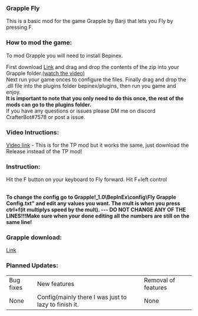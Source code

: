 <h3>Grapple Fly</h3>
<P>This is a basic mod for the game Grapple by Barji that lets you Fly by pressing F.</p>
<h3>How to mod the game:</h3><P>To mod Grapple you will need to install Bepinex.</p>
<p>First download <a href="https://github.com/BepInEx/BepInEx/releases/tag/v5.4.17">Link</a> and drag and drop the contents of the zip into your Grapple folder.<a href="https://youtu.be/Xbss7Uf2G_Q">(watch the video)</a><br>
Next run your game onces to configure the files.
Finally drag and drop the .dll file into the plugins folder bepinex/plugins, then run you game and enjoy.<br>
<b>It is important to note that you only need to do this once, the rest of the mods can go to the plugins folder.</b><br>
If you have any questions or issues please DM me on discord CrafterBot#7578 or post a issue.</p>

<h3>Video Intructions:</h3>
<a href="https://youtu.be/Xbss7Uf2G_Q">Video link</a> - This is for the TP mod but it works the same, just download the Release instead of the TP mod!

<h3>Instruction:</h3>
<p>Hit the F button on your keyboard to Fly forward. Hit F+left control </p><br>
<strong>To change the config go to Grapple!_1.0\BepInEx\config\Fly Grapple Config.txt" and edit any values you want. The mult is when you press ctrl+f(it multiplys speed by the mult). --- <bold>DO NOT CHANGE ANY OF THE LINES!!!</bold>Make sure when your done editing all the numbers are still on the same line!</strong>
<h3>Grapple download:</h3>
<P><a href="https://barji.itch.io/grapple">Link</a>
<h3>Planned Updates:</h3>
<table>
    <tr>
    <td>Bug fixes</td>
    <td>New features</td>
    <td>Removal of features</td>
  </tr>
  <tr>
    <td>None</td>
    <td>Config(mainly there I was just to lazy to finish it.</td>
    <td>None</td>
  </tr>
</table>
